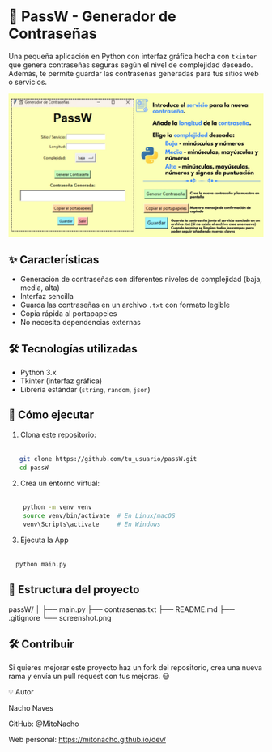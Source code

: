 # 🔐 PassW - Generador de Contraseñas

Una pequeña aplicación en Python con interfaz gráfica hecha con `tkinter` que genera contraseñas seguras según el nivel de complejidad deseado. Además, te permite guardar las contraseñas generadas para tus sitios web o servicios.

![Captura de pantalla](./assets/captura.jpg)

## ✨ Características

- Generación de contraseñas con diferentes niveles de complejidad (baja, media, alta)
- Interfaz sencilla 
- Guarda las contraseñas en un archivo `.txt` con formato legible
- Copia rápida al portapapeles
- No necesita dependencias externas

## 🛠️ Tecnologías utilizadas

- Python 3.x
- Tkinter (interfaz gráfica)
- Librería estándar (`string`, `random`, `json`)

## 🚀 Cómo ejecutar

1. Clona este repositorio:
```bash
   
   git clone https://github.com/tu_usuario/passW.git
   cd passW
```


2. Crea un entorno virtual:
```bash

    python -m venv venv
    source venv/bin/activate  # En Linux/macOS
    venv\Scripts\activate     # En Windows
```

3. Ejecuta la App

 ```bash
   
   python main.py
```

## 📁 Estructura del proyecto



passW/
│
├── main.py
├── contrasenas.txt
├── README.md
├── .gitignore
└── screenshot.png





## 🛠️ Contribuir

Si quieres mejorar este proyecto haz un fork del repositorio, crea una nueva rama y envía un pull request con tus mejoras. 😃

💡 Autor

Nacho Naves

GitHub: @MitoNacho

Web personal: https://mitonacho.github.io/dev/


